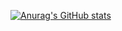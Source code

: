 [![Anurag's GitHub stats](https://github-readme-stats.vercel.app/api?username=anuraghazra)](https://github.com/barbaradalmaso/github-readme-stats)
